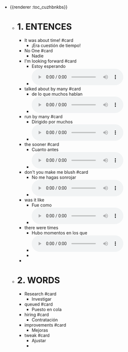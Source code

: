 - {{renderer :toc_cuzhbnkbs}}
	- # 1. ENTENCES
		- It was about time!  #card
			- ¡Era cuestión de tiempo!
		- No One  #card
			- Nadie
		- I'm looking forward #card
			- Estoy esperando
			-
			  <html>   <audio controls src="G:\Mi unidad\Autosync\Logmy\NewLog\Audios\1.wav"
			        style=" " >
			  </audio>
			  </html>
		- talked about by many #card
			- de lo que muchos hablan
			-
			  <html>   <audio controls src="G:\Mi unidad\Autosync\Logmy\NewLog\Audios\2.wav"
			        style=" " >
			  </audio>
			  </html>
		- run by many #card
			- Dirigido por muchos
			-
			  <html>   <audio controls src="G:\Mi unidad\Autosync\Logmy\NewLog\Audios\3.wav"
			        style=" " >
			  </audio>
			  </html>
		- the sooner #card
			- Cuanto antes
			-
			  <html>   <audio controls src="G:\Mi unidad\Autosync\Logmy\NewLog\Audios\4.wav"
			        style=" " >
			  </audio>
			  </html>
		- don't you make me blush #card
			- No me hagas sonrojar
			-
			  <html>   <audio controls src="G:\Mi unidad\Autosync\Logmy\NewLog\Audios\5.wav"
			        style=" " >
			  </audio>
			  </html>
		- was it like
			- Fue como
			-
			  <html>   <audio controls src="G:\Mi unidad\Autosync\Logmy\NewLog\Audios\1.wav"
			        style=" " >
			  </audio>
			  </html>
		- there were times
			- Hubo momentos en los que
			-
			  <html>   <audio controls src="G:\Mi unidad\Autosync\Logmy\NewLog\Audios\there were times.wav"
			        style=" " >
			  </audio>
			  </html>
			-
		-
	- # 2. WORDS
		- Research #card
			- Investigar
		- queued #card
			- Puesto en cola
		- hiring #card
			- Contratación
		- improvements #card
			- Mejoras
		- tweak #card
			- Ajustar
			-